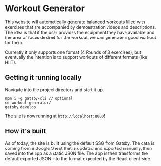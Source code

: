 # Workout Generator

This website will automatically generate balanced workouts filled with exercises that are accompanied by demonstration videos and descriptions.
The idea is that if the user provides the equipment they have available and the area of focus desired for the workout, we can generate a good workout for them.

Currently it only supports one format (4 Rounds of 3 exercises), but eventually the intention is to support workouts of different formats (like HIIT).

## Getting it running locally

Navigate into the project directory and start it up.

```shell
npm i -g gatsby-cli // optional
cd workout-generator/
gatsby develop
```

The site is now running at `http://localhost:8000`!

## How it's built

As of today, the site is built using the default SSG from Gatsby.
The data is coming from a Google Sheet that is updated and exported manually, then saved into the app as a static JSON file. The app is then transforms the default exported JSON into the format expected by the React client-side.
